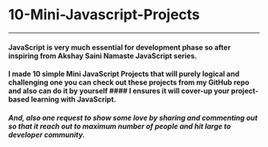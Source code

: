 # 10-Mini-Javascript-Projects

---------------------------------------------------------------------------

#### JavaScript is very much essential for development phase so after inspiring from Akshay Saini Namaste JavaScript series.
#### I made 10 simple Mini JavaScript Projects that will purely logical and challenging one you can check out these projects from my GitHub repo and also can do it by yourself  #### I ensures it will cover-up your project-based learning with JavaScript.

 ##### And, also one request to show some love by sharing and commenting out so that it reach out to maximum number of people and hit large to developer community.
